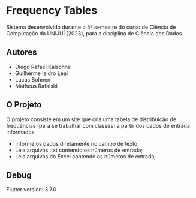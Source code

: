 # Frequency Tables
Sistema desenvolvido durante o 5º semestre do curso de Ciência de Computação da UNIJUÍ (2023), para a disciplina de Ciência dos Dados.

## Autores
- Diego Rafael Kalschne
- Guilherme Izidro Leal
- Lucas Bohnen
- Matheus Rafalski

## O Projeto
O projeto consiste em um site que cria uma tabela de distribuição de frequências (para se trabalhar com classes) a partir dos dados de entrada informados.
- Informe os dados diretamente no campo de texto;
- Leia arquivos .txt contendo os números de entrada;
- Leia arquivos do Excel contendo os números de entrada;

## Debug
Flutter version: 3.7.0
